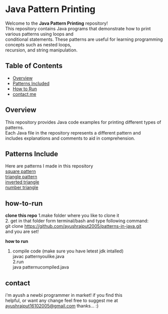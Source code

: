 # Java Pattern Printing

Welcome to the **Java Pattern Printing** repository!<br> This repository contains Java programs that demonstrate how to print various patterns using loops and<br> conditional statements. These patterns are useful for learning programming concepts such as nested loops,<br> recursion, and string manipulation.

## Table of Contents

- [Overview](#overview)
- [Patterns Included](#patterns-included)
- [How to Run](#how-to-run)
- [contact me](#contact)

## Overview

This repository provides Java code examples for printing different types of patterns.<br> Each Java file in the repository represents a different pattern and<br> includes explanations and comments to aid in comprehension.

## Patterns Include
Here are patterns I made in this repository<br>
[square pattern](squarepattern.java)<br>
[triangle pattern](triangle.java)<br>
[inverted triangle](invertedtriangle.java)<br>
[number triangle](numbertriangle.java)



## how-to-run
**clone this repo**
1.make folder where you like to clone it<br>
2. get in that folder form terminal/bash and type following command: <br>
    git clone https://github.com/ayushrajput2005/patterns-in-java.git <br>
and you are set!

**how to run**
1. compile code (make sure you have letest jdk intalled)<br>
    javac patternyoulike.java<br>
2.run<br>
    java patternucompiled.java<br>

## contact
i'm ayush a newbi programmer in market! if you find this <br>
helpful, or want any change feel free to suggest me at <br>
ayushrajput16102005@gmail.com   thanks... :)

